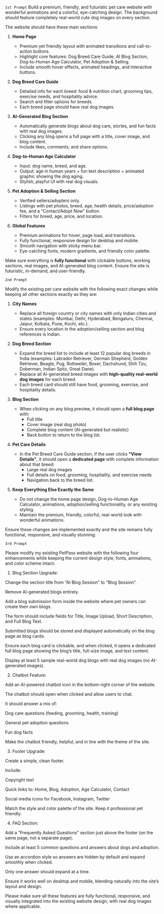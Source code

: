 ```1st Prompt```
Build a premium, friendly, and futuristic pet care website with wonderful animations and a colorful, eye-catching design. The background should feature completely real-world cute dog images on every section.

The website should have these main sections:

1. **Home Page**
   - Premium yet friendly layout with animated transitions and call-to-action buttons.
   - Highlight core features: Dog Breed Care Guide, AI Blog Section, Dog-to-Human Age Calculator, Pet Adoption & Selling.
   - Include smooth hover effects, animated headings, and interactive buttons.

2. **Dog Breed Care Guide**
   - Detailed info for each breed: food & nutrition chart, grooming tips, exercise needs, and hospitality advice.
   - Search and filter options for breeds.
   - Each breed page should have real dog images.

3. **AI-Generated Blog Section**
   - Automatically generate blogs about dog care, stories, and fun facts with real dog images.
   - Clicking any blog opens a full page with a title, cover image, and blog content.
   - Include likes, comments, and share options.

4. **Dog-to-Human Age Calculator**
   - Input: dog name, breed, and age.
   - Output: age in human years + fun text description + animated graphic showing the dog aging.
   - Stylish, playful UI with real dog visuals.

5. **Pet Adoption & Selling Section**
   - Verified sellers/adopters only.
   - Listings with pet photos, breed, age, health details, price/adoption fee, and a “Contact/Adopt Now” button.
   - Filters for breed, age, price, and location.

6. **Global Features**
   - Premium animations for hover, page load, and transitions.
   - Fully functional, responsive design for desktop and mobile.
   - Smooth navigation with sticky menu bar.
   - Eye-catching fonts, modern gradients, and friendly color palette.

Make sure everything is **fully functional** with clickable buttons, working sections, real images, and AI-generated blog content. Ensure the site is futuristic, in-demand, and user-friendly.

```2nd Prompt```

Modify the existing pet care website with the following exact changes while keeping all other sections exactly as they are:

1. **City Names**
   - Replace all foreign country or city names with only Indian cities and states (examples: Mumbai, Delhi, Hyderabad, Bengaluru, Chennai, Jaipur, Kolkata, Pune, Kochi, etc.).
   - Ensure every location in the adoption/selling section and blog references is Indian.

2. **Dog Breed Section**
   - Expand the breed list to include at least 12 popular dog breeds in India (examples: Labrador Retriever, German Shepherd, Golden Retriever, Beagle, Pug, Rottweiler, Boxer, Dachshund, Shih Tzu, Doberman, Indian Spitz, Great Dane).
   - Replace all AI-generated breed images with **high-quality real-world dog images** for each breed.
   - Each breed card should still have food, grooming, exercise, and hospitality details.

3. **Blog Section**
   - When clicking on any blog preview, it should open a **full blog page** with:
     - Full title
     - Cover image (real dog photo)
     - Complete blog content (AI-generated but realistic)
     - Back button to return to the blog list.

4. **Pet Care Details**
   - In the Pet Breed Care Guide section, if the user clicks **"View Details"**, it should open a **dedicated page** with complete information about that breed:
     - Large real dog images
     - Full details on food, grooming, hospitality, and exercise needs
     - Navigation back to the breed list.

5. **Keep Everything Else Exactly the Same**
   - Do not change the home page design, Dog-to-Human Age Calculator, animations, adoption/selling functionality, or any existing styling.
   - Maintain the premium, friendly, colorful, real-world look with wonderful animations.

Ensure these changes are implemented exactly and the site remains fully functional, responsive, and visually stunning.


```3rd Prompt```

Please modify my existing PetPass website with the following four enhancements while keeping the current design style, fonts, animations, and color scheme intact:

1. Blog Section Upgrade:

Change the section title from “AI Blog Session” to “Blog Session”.

Remove AI-generated blogs entirely.

Add a blog submission form inside the website where pet owners can create their own blogs.

The form should include fields for Title, Image Upload, Short Description, and Full Blog Text.

Submitted blogs should be stored and displayed automatically on the blog page as blog cards.

Ensure each blog card is clickable, and when clicked, it opens a dedicated full blog page showing the blog’s title, full-size image, and text content.

Display at least 5 sample real-world dog blogs with real dog images (no AI-generated images).

2. Chatbot Feature:

Add an AI-powered chatbot icon in the bottom-right corner of the website.

The chatbot should open when clicked and allow users to chat.

It should answer a mix of:

Dog care questions (feeding, grooming, health, training)

General pet adoption questions

Fun dog facts

Make the chatbot friendly, helpful, and in line with the theme of the site.

3. Footer Upgrade:

Create a simple, clean footer.

Include:

Copyright text

Quick links to: Home, Blog, Adoption, Age Calculator, Contact

Social media icons for Facebook, Instagram, Twitter

Match the style and color palette of the site. Keep it professional yet friendly.

4. FAQ Section:

Add a “Frequently Asked Questions” section just above the footer (on the same page, not a separate page).

Include at least 5 common questions and answers about dogs and adoption.

Use an accordion style so answers are hidden by default and expand smoothly when clicked.

Only one answer should expand at a time.

Ensure it works well on desktop and mobile, blending naturally into the site’s layout and design.

Please make sure all these features are fully functional, responsive, and visually integrated into the existing website design, with real dog images where applicable.
